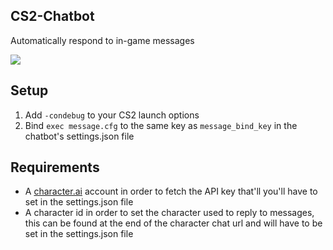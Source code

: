 ## CS2-Chatbot
Automatically respond to in-game messages

<img src="https://gyazo.com/9c9f653b963142812cf47dc997e795ee.png">

## Setup
1. Add `-condebug` to your CS2 launch options
2. Bind `exec message.cfg` to the same key as `message_bind_key` in the chatbot's settings.json file

## Requirements
- A [character.ai](https://c.ai/) account in order to fetch the API key that'll you'll have to set in the settings.json file
- A character id in order to set the character used to reply to messages, this can be found at the end of the character chat url and will have to be set in the settings.json file
